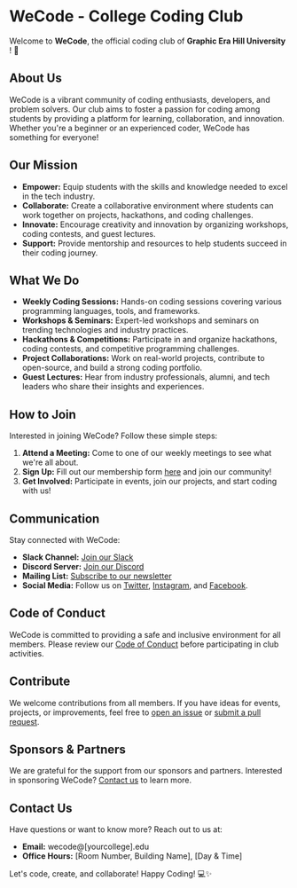 # WeCode - College Coding Club

Welcome to **WeCode**, the official coding club of **Graphic Era Hill University** ! 🚀

## About Us

WeCode is a vibrant community of coding enthusiasts, developers, and problem solvers. Our club aims to foster a passion for coding among students by providing a platform for learning, collaboration, and innovation. Whether you're a beginner or an experienced coder, WeCode has something for everyone!

## Our Mission

- **Empower:** Equip students with the skills and knowledge needed to excel in the tech industry.
- **Collaborate:** Create a collaborative environment where students can work together on projects, hackathons, and coding challenges.
- **Innovate:** Encourage creativity and innovation by organizing workshops, coding contests, and guest lectures.
- **Support:** Provide mentorship and resources to help students succeed in their coding journey.

## What We Do

- **Weekly Coding Sessions:** Hands-on coding sessions covering various programming languages, tools, and frameworks.
- **Workshops & Seminars:** Expert-led workshops and seminars on trending technologies and industry practices.
- **Hackathons & Competitions:** Participate in and organize hackathons, coding contests, and competitive programming challenges.
- **Project Collaborations:** Work on real-world projects, contribute to open-source, and build a strong coding portfolio.
- **Guest Lectures:** Hear from industry professionals, alumni, and tech leaders who share their insights and experiences.

## How to Join

Interested in joining WeCode? Follow these simple steps:

1. **Attend a Meeting:** Come to one of our weekly meetings to see what we're all about.
2. **Sign Up:** Fill out our membership form [here](#) and join our community!
3. **Get Involved:** Participate in events, join our projects, and start coding with us!

## Communication

Stay connected with WeCode:

- **Slack Channel:** [Join our Slack](#)
- **Discord Server:** [Join our Discord](#)
- **Mailing List:** [Subscribe to our newsletter](#)
- **Social Media:** Follow us on [Twitter](#), [Instagram](#), and [Facebook](#).

## Code of Conduct

WeCode is committed to providing a safe and inclusive environment for all members. Please review our [Code of Conduct](#) before participating in club activities.

## Contribute

We welcome contributions from all members. If you have ideas for events, projects, or improvements, feel free to [open an issue](#) or [submit a pull request](#).

## Sponsors & Partners

We are grateful for the support from our sponsors and partners. Interested in sponsoring WeCode? [Contact us](#) to learn more.

## Contact Us

Have questions or want to know more? Reach out to us at:

- **Email:** wecode@[yourcollege].edu
- **Office Hours:** [Room Number, Building Name], [Day & Time]

Let's code, create, and collaborate! Happy Coding! 💻✨


